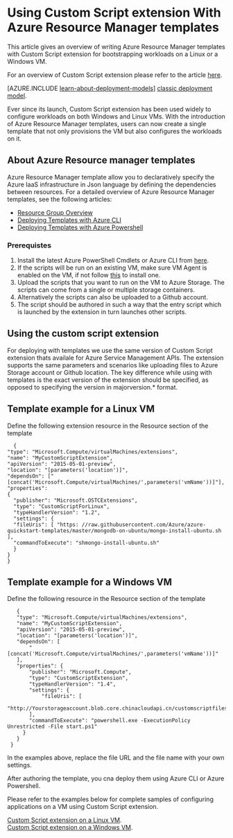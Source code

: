 <!-- not suitable for Mooncake -->

<properties
   pageTitle="Custom scripts on VMs using templates | Windows Azure"
   description="Automate Windows and Linux Azure VM configuration tasks by using the Custom Script extension with Resource Manager templates"
   services="virtual-machines"
   documentationCenter=""
   authors="kundanap"
   manager="timlt"
   editor=""
   tags="azure-resource-manager"/>

<tags
	ms.service="virtual-machines"
	ms.date="11/01/2015"
	wacn.date=""/>

# Using Custom Script extension With Azure Resource Manager templates

This article gives an overview of writing Azure Resource Manager templates with Custom Script extension for bootstrapping workloads on a Linux or a Windows VM.

For an overview of Custom Script extension please refer to the article [here](/documentation/articles/virtual-machines-extensions-customscript).

[AZURE.INCLUDE [learn-about-deployment-models](../includes/learn-about-deployment-models-rm-include.md)] [classic deployment model](/documentation/articles/virtual-machines-extensions-customscript).

Ever since its launch, Custom Script extension has been used widely to configure workloads on both Windows and Linux VMs. With the introduction of Azure Resource Manager templates, users can now create a single template that not only provisions the VM but also configures the workloads on it.

## About Azure Resource manager templates

Azure Resource Manager template allow you to declaratively specify the Azure IaaS infrastructure in Json language by defining the dependencies between resources. For a detailed overview of Azure Resource Manager templates, see the following articles:

- [Resource Group Overview](/documentation/articles/resource-group-overview)
- [Deploying Templates with Azure CLI](/documentation/articles/virtual-machines-deploy-rmtemplates-azure-cli)
- [Deploying Templates with Azure Powershell](/documentation/articles/virtual-machines-deploy-rmtemplates-powershell)

### Prerequistes

1. Install the latest Azure PowerShell Cmdlets or Azure CLI from [here](/downloads/).
2. If the scripts will be run on an existing VM, make sure VM Agent is enabled on the VM, if not follow [this](/documentation/articles/virtual-machines-extensions-install) to install one.
3. Upload the scripts that you want to run on the VM to Azure Storage. The scripts can come from a single or multiple storage containers.
4. Alternatively the scripts can also be uploaded to a Github account.
5. The script should be authored in such a way that the entry script which is launched by the extension in turn launches other scripts.

## Using the custom script extension

For deploying with templates we use the same version of  Custom Script extension thats availale for Azure Service Management APIs. The extension supports the same parameters and scenarios like uploading files to Azure Storage account or Github location. The key difference while using with templates is the exact version of the extension should be specified, as opposed to specifying the version in majorversion.* format.

 ## Template example for a Linux VM

Define the following extension resource in the Resource section of the template

      {
    "type": "Microsoft.Compute/virtualMachines/extensions",
    "name": "MyCustomScriptExtension",
    "apiVersion": "2015-05-01-preview",
    "location": "[parameters('location')]",
    "dependsOn": ["[concat('Microsoft.Compute/virtualMachines/',parameters('vmName'))]"],
    "properties":
    {
      "publisher": "Microsoft.OSTCExtensions",
      "type": "CustomScriptForLinux",
      "typeHandlerVersion": "1.2",
      "settings": {
      "fileUris": [ "https: //raw.githubusercontent.com/Azure/azure-quickstart-templates/master/mongodb-on-ubuntu/mongo-install-ubuntu.sh                        ],
      "commandToExecute": "shmongo-install-ubuntu.sh"
      }
    }
    }

## Template example for a Windows VM

Define the following resource in the Resource section of the template

       {
       "type": "Microsoft.Compute/virtualMachines/extensions",
       "name": "MyCustomScriptExtension",
       "apiVersion": "2015-05-01-preview",
       "location": "[parameters('location')]",
       "dependsOn": [
           "[concat('Microsoft.Compute/virtualMachines/',parameters('vmName'))]"
       ],
       "properties": {
           "publisher": "Microsoft.Compute",
           "type": "CustomScriptExtension",
           "typeHandlerVersion": "1.4",
           "settings": {
               "fileUris": [
               "http://Yourstorageaccount.blob.core.chinacloudapi.cn/customscriptfiles/start.ps1"
           ],
           "commandToExecute": "powershell.exe -ExecutionPolicy Unrestricted -File start.ps1"
         }
       }
     }

In the examples above, replace the file URL and the file name with your own settings.

After authoring the template, you cna deploy them using Azure CLI or Azure Powershell.

Please refer to the examples below for complete samples of configuring applications on a VM using Custom Script extension.

<a href="https://github.com/Azure/azure-quickstart-templates/blob/b1908e74259da56a92800cace97350af1f1fc32b/mongodb-on-ubuntu/azuredeploy.json/" target="_blank">Custom Script extension on a Linux VM</a>.
</br>
<a href="https://github.com/Azure/azure-quickstart-templates/blob/b1908e74259da56a92800cace97350af1f1fc32b/201-list-storage-keys-windows-vm/azuredeploy.json/" target="_blank">Custom Script extension on a Windows VM</a>.

